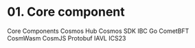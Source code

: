 # 01. Core component

Core Components
Cosmos Hub
Cosmos SDK
IBC Go
CometBFT
CosmWasm
CosmJS
Protobuf
IAVL
ICS23

<!-- Developers are free to explore all-round trade-offs （ such as the number of verifiers and transaction throughput, security and asynchronous availability...）And design selection （ DB or IAWL tree for storage, UTXO or account model...）. plus add..-->

<!-- cossensus > 준하님 글로 대체 -->

<!-- #### References

ref:https://www.victorlamp.com/article/7387080850 -->
